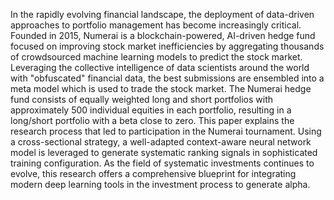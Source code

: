 In the rapidly evolving financial landscape, the deployment of data-driven approaches to portfolio management has become increasingly critical. Founded in 2015, Numerai is a blockchain-powered, AI-driven hedge fund focused on improving stock market inefficiencies by aggregating thousands of crowdsourced machine learning models to predict the stock market. Leveraging the collective intelligence of data scientists around the world with "obfuscated" financial data, the best submissions are ensembled into a meta model which is used to trade the stock market. The Numerai hedge fund consists of equally weighted long and short portfolios with approximately 500 individual equities in each portfolio, resulting in a long/short portfolio with a beta close to zero. 
This paper explains the research process that led to participation in the Numerai tournament. Using a cross-sectional strategy, a well-adapted context-aware neural network model is leveraged to generate systematic ranking signals in sophisticated training configuration. As the field of systematic investments continues to evolve, this research offers a comprehensive blueprint for integrating modern deep learning tools in the investment process to generate alpha.
